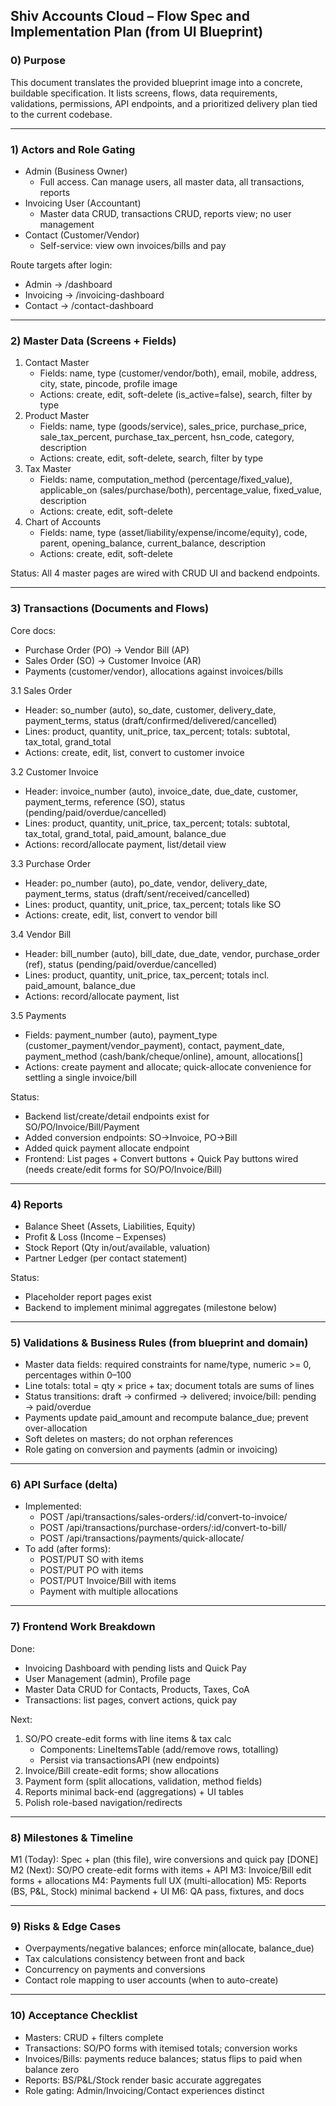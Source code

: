 ## Shiv Accounts Cloud – Flow Spec and Implementation Plan (from UI Blueprint)

### 0) Purpose
This document translates the provided blueprint image into a concrete, buildable specification. It lists screens, flows, data requirements, validations, permissions, API endpoints, and a prioritized delivery plan tied to the current codebase.

---

### 1) Actors and Role Gating
- Admin (Business Owner)
  - Full access. Can manage users, all master data, all transactions, reports
- Invoicing User (Accountant)
  - Master data CRUD, transactions CRUD, reports view; no user management
- Contact (Customer/Vendor)
  - Self-service: view own invoices/bills and pay

Route targets after login:
- Admin → /dashboard
- Invoicing → /invoicing-dashboard
- Contact → /contact-dashboard

---

### 2) Master Data (Screens + Fields)
1) Contact Master
   - Fields: name, type (customer/vendor/both), email, mobile, address, city, state, pincode, profile image
   - Actions: create, edit, soft-delete (is_active=false), search, filter by type
2) Product Master
   - Fields: name, type (goods/service), sales_price, purchase_price, sale_tax_percent, purchase_tax_percent, hsn_code, category, description
   - Actions: create, edit, soft-delete, search, filter by type
3) Tax Master
   - Fields: name, computation_method (percentage/fixed_value), applicable_on (sales/purchase/both), percentage_value, fixed_value, description
   - Actions: create, edit, soft-delete
4) Chart of Accounts
   - Fields: name, type (asset/liability/expense/income/equity), code, parent, opening_balance, current_balance, description
   - Actions: create, edit, soft-delete

Status: All 4 master pages are wired with CRUD UI and backend endpoints.

---

### 3) Transactions (Documents and Flows)
Core docs:
- Purchase Order (PO) → Vendor Bill (AP)
- Sales Order (SO) → Customer Invoice (AR)
- Payments (customer/vendor), allocations against invoices/bills

3.1 Sales Order
- Header: so_number (auto), so_date, customer, delivery_date, payment_terms, status (draft/confirmed/delivered/cancelled)
- Lines: product, quantity, unit_price, tax_percent; totals: subtotal, tax_total, grand_total
- Actions: create, edit, list, convert to customer invoice

3.2 Customer Invoice
- Header: invoice_number (auto), invoice_date, due_date, customer, payment_terms, reference (SO), status (pending/paid/overdue/cancelled)
- Lines: product, quantity, unit_price, tax_percent; totals: subtotal, tax_total, grand_total, paid_amount, balance_due
- Actions: record/allocate payment, list/detail view

3.3 Purchase Order
- Header: po_number (auto), po_date, vendor, delivery_date, payment_terms, status (draft/sent/received/cancelled)
- Lines: product, quantity, unit_price, tax_percent; totals like SO
- Actions: create, edit, list, convert to vendor bill

3.4 Vendor Bill
- Header: bill_number (auto), bill_date, due_date, vendor, purchase_order (ref), status (pending/paid/overdue/cancelled)
- Lines: product, quantity, unit_price, tax_percent; totals incl. paid_amount, balance_due
- Actions: record/allocate payment, list

3.5 Payments
- Fields: payment_number (auto), payment_type (customer_payment/vendor_payment), contact, payment_date, payment_method (cash/bank/cheque/online), amount, allocations[]
- Actions: create payment and allocate; quick-allocate convenience for settling a single invoice/bill

Status:
- Backend list/create/detail endpoints exist for SO/PO/Invoice/Bill/Payment
- Added conversion endpoints: SO→Invoice, PO→Bill
- Added quick payment allocate endpoint
- Frontend: List pages + Convert buttons + Quick Pay buttons wired (needs create/edit forms for SO/PO/Invoice/Bill)

---

### 4) Reports
- Balance Sheet (Assets, Liabilities, Equity)
- Profit & Loss (Income – Expenses)
- Stock Report (Qty in/out/available, valuation)
- Partner Ledger (per contact statement)

Status:
- Placeholder report pages exist
- Backend to implement minimal aggregates (milestone below)

---

### 5) Validations & Business Rules (from blueprint and domain)
- Master data fields: required constraints for name/type, numeric >= 0, percentages within 0–100
- Line totals: total = qty × price + tax; document totals are sums of lines
- Status transitions: draft → confirmed → delivered; invoice/bill: pending → paid/overdue
- Payments update paid_amount and recompute balance_due; prevent over-allocation
- Soft deletes on masters; do not orphan references
- Role gating on conversion and payments (admin or invoicing)

---

### 6) API Surface (delta)
- Implemented:
  - POST /api/transactions/sales-orders/:id/convert-to-invoice/
  - POST /api/transactions/purchase-orders/:id/convert-to-bill/
  - POST /api/transactions/payments/quick-allocate/
- To add (after forms):
  - POST/PUT SO with items
  - POST/PUT PO with items
  - POST/PUT Invoice/Bill with items
  - Payment with multiple allocations

---

### 7) Frontend Work Breakdown
Done:
- Invoicing Dashboard with pending lists and Quick Pay
- User Management (admin), Profile page
- Master Data CRUD for Contacts, Products, Taxes, CoA
- Transactions: list pages, convert actions, quick pay

Next:
1) SO/PO create-edit forms with line items & tax calc
   - Components: LineItemsTable (add/remove rows, totalling)
   - Persist via transactionsAPI (new endpoints)
2) Invoice/Bill create-edit forms; show allocations
3) Payment form (split allocations, validation, method fields)
4) Reports minimal back-end (aggregations) + UI tables
5) Polish role-based navigation/redirects

---

### 8) Milestones & Timeline
M1 (Today): Spec + plan (this file), wire conversions and quick pay [DONE]
M2 (Next): SO/PO create-edit forms with items + API
M3: Invoice/Bill edit forms + allocations
M4: Payments full UX (multi-allocation)
M5: Reports (BS, P&L, Stock) minimal backend + UI
M6: QA pass, fixtures, and docs

---

### 9) Risks & Edge Cases
- Overpayments/negative balances; enforce min(allocate, balance_due)
- Tax calculations consistency between front and back
- Concurrency on payments and conversions
- Contact role mapping to user accounts (when to auto-create)

---

### 10) Acceptance Checklist
- Masters: CRUD + filters complete
- Transactions: SO/PO forms with itemised totals; conversion works
- Invoices/Bills: payments reduce balances; status flips to paid when balance zero
- Reports: BS/P&L/Stock render basic accurate aggregates
- Role gating: Admin/Invoicing/Contact experiences distinct


